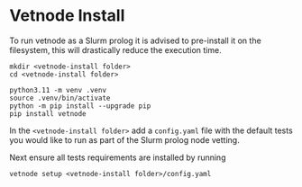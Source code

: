 # Vetnode Install
To run vetnode as a Slurm prolog it is advised to pre-install it on the filesystem, this will drastically reduce the execution time.

```
mkdir <vetnode-install folder>
cd <vetnode-install folder>

python3.11 -m venv .venv
source .venv/bin/activate
python -m pip install --upgrade pip
pip install vetnode
```

In the `<vetnode-install folder>` add a `config.yaml` file with the default tests you would like to run as part of the Slurm prolog node vetting.

Next ensure all tests requirements are installed by running

```
vetnode setup <vetnode-install folder>/config.yaml
```
